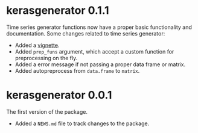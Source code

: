 # kerasgenerator 0.1.1

Time series generator functions now have a proper basic functionality and documentation. Some changes related to time series generator:

* Added a [vignette](/articles/timeseries).
* Added `prep_funs` argument, which accept a custom function for preprocessing on the fly.
* Added a error message if not passing a proper data frame or matrix.
* Added autopreprocess from `data.frame` to `matrix`.

# kerasgenerator 0.0.1

The first version of the package.

* Added a `NEWS.md` file to track changes to the package.
